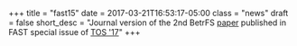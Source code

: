 +++
title = "fast15"
date =  2017-03-21T16:53:17-05:00
class = "news"
draft = false
short_desc = "Journal version of the 2nd BetrFS [paper](https://aakshintala.com/papers/a3-yuan.pdf) published in FAST special issue of [TOS '17](http://dl.acm.org/authorize?N30181)"
+++